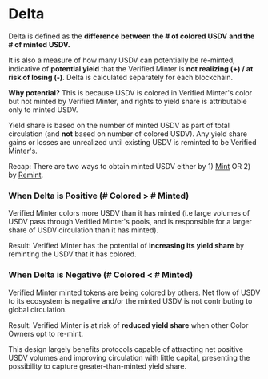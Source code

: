 # Delta

Delta is defined as the **difference between the # of colored USDV and the # of minted USDV.**&#x20;

It is also a measure of how many USDV can potentially be re-minted, indicative of **potential yield** that the Verified Minter is **not realizing (+) / at risk of losing (-)**. Delta is calculated separately for each blockchain.

**Why potential?** This is because USDV is colored in Verified Minter's color but not minted by Verified Minter, and rights to yield share is attributable only to minted USDV.

Yield share is based on the number of minted USDV as part of total circulation (and **not** based on number of colored USDV). Any yield share gains or losses are unrealized until existing USDV is reminted to be Verified Minter's.

Recap: There are two ways to obtain minted USDV either by 1) [Mint](../integrate-with-usdv/minter/mint.md) OR 2) by [Remint](remint.md).

### When Delta is Positive (# Colored > # Minted)

Verified Minter colors more USDV than it has minted (i.e large volumes of USDV pass through Verified Minter's pools, and is responsible for a larger share of USDV circulation than it has minted).

Result: Verified Minter has the potential of **increasing its yield share** by reminting the USDV that it has colored.

### When Delta is Negative (# Colored < # Minted)

Verified Minter minted tokens are being colored by others. Net flow of USDV to its ecosystem is negative and/or the minted USDV is not contributing to global circulation.

Result: Verified Minter is at risk of **reduced yield share** when other Color Owners opt to re-mint.



This design largely benefits protocols capable of attracting net positive USDV volumes and improving circulation with little capital, presenting the possibility to capture greater-than-minted yield share.
